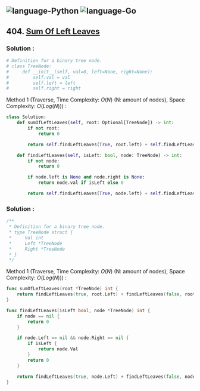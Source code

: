 ![language-Python](https://img.shields.io/badge/Python-ffd43b?style=for-the-badge&logo=PYTHON)
![language-Go](https://img.shields.io/badge/Go-00add8?style=for-the-badge&logo=GO&logoColor=white)
---

## 404. [Sum Of Left Leaves](https://leetcode.com/problems/sum-of-left-leaves)

### Solution :

```python
# Definition for a binary tree node.
# class TreeNode:
#     def __init__(self, val=0, left=None, right=None):
#         self.val = val
#         self.left = left
#         self.right = right
```

Method 1 (Traverse, Time Complexity: $O(N)$ (N: amount of nodes), Space Complexity: $O(Log(N))$) :
```python
class Solution:
    def sumOfLeftLeaves(self, root: Optional[TreeNode]) -> int:
        if not root:
            return 0

        return self.findLeftLeaves(True, root.left) + self.findLeftLeaves(False, root.right)

    def findLeftLeaves(self, isLeft: bool, node: TreeNode) -> int:
        if not node:
            return 0

        if node.left is None and node.right is None:
            return node.val if isLeft else 0

        return self.findLeftLeaves(True, node.left) + self.findLeftLeaves(False, node.right)
```

### Solution :

```go
/**
 * Definition for a binary tree node.
 * type TreeNode struct {
 *     Val int
 *     Left *TreeNode
 *     Right *TreeNode
 * }
 */
```

Method 1 (Traverse, Time Complexity: $O(N)$ (N: amount of nodes), Space Complexity: $O(Log(N))$) :
```go
func sumOfLeftLeaves(root *TreeNode) int {
    return findLeftLeaves(true, root.Left) + findLeftLeaves(false, root.Right)
}

func findLeftLeaves(isLeft bool, node *TreeNode) int {
    if node == nil {
        return 0
    }

    if node.Left == nil && node.Right == nil {
        if isLeft {
            return node.Val
        }
        return 0
    }

    return findLeftLeaves(true, node.Left) + findLeftLeaves(false, node.Right)
}
```
